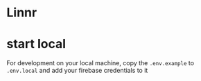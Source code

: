# Linnr

# start local

For development on your local machine, copy the `.env.example` to `.env.local` and add your firebase credentials to it

